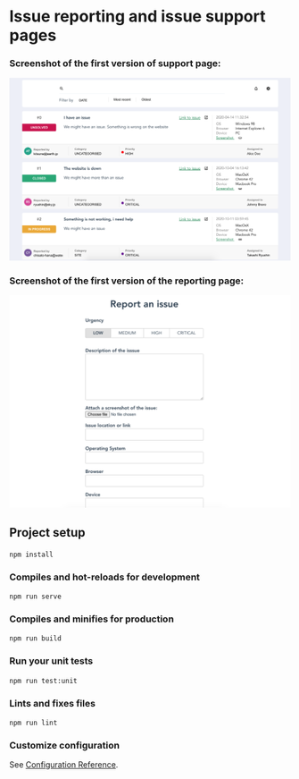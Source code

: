 # Issue reporting and issue support pages

### Screenshot of the first version of support page: 

![alt text](../support-page.png)

### Screenshot of the first version of the reporting page:

![alt text](../reporter-page.png)


## Project setup
```
npm install
```

### Compiles and hot-reloads for development
```
npm run serve
```

### Compiles and minifies for production
```
npm run build
```

### Run your unit tests
```
npm run test:unit
```

### Lints and fixes files
```
npm run lint
```

### Customize configuration
See [Configuration Reference](https://cli.vuejs.org/config/).
